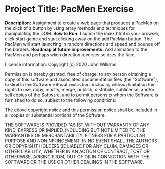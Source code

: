 # Project Title: PacMen Exercise

**Description:** Assignment to create a web page that produces a PacMen on the click of a button by using array methods and techniques for manipulating the DOM.
**How to Run:** Launch the index.html in your browser, click start game and start clicking away on the add PacMan button. The PacMen will start launching in random directions and speed and bounce off the borders.
**Roadmap of future improvements:** Add animation to the PacMen and perhaps when direction reverses so does the face.
 

License information: Copyright (c) 2020 John Williams

Permission is hereby granted, free of charge, to any person obtaining a copy
of this software and associated documentation files (the "Software"), to deal
in the Software without restriction, including without limitation the rights
to use, copy, modify, merge, publish, distribute, sublicense, and/or sell
copies of the Software, and to permit persons to whom the Software is
furnished to do so, subject to the following conditions:

The above copyright notice and this permission notice shall be included in all
copies or substantial portions of the Software.

THE SOFTWARE IS PROVIDED "AS IS", WITHOUT WARRANTY OF ANY KIND, EXPRESS OR
IMPLIED, INCLUDING BUT NOT LIMITED TO THE WARRANTIES OF MERCHANTABILITY,
FITNESS FOR A PARTICULAR PURPOSE AND NONINFRINGEMENT. IN NO EVENT SHALL THE
AUTHORS OR COPYRIGHT HOLDERS BE LIABLE FOR ANY CLAIM, DAMAGES OR OTHER
LIABILITY, WHETHER IN AN ACTION OF CONTRACT, TORT OR OTHERWISE, ARISING FROM,
OUT OF OR IN CONNECTION WITH THE SOFTWARE OR THE USE OR OTHER DEALINGS IN THE
SOFTWARE.
